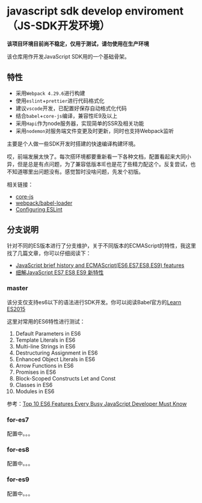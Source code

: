 # javascript sdk develop enviroment（JS-SDK开发环境）

**该项目环境目前尚不稳定，仅用于测试，请勿使用在生产环境**

该仓库用作开发JavaScript SDK用的一个基础骨架。

## 特性

* 采用`Webpack 4.29.6`进行构建
* 使用`eslint`+`prettier`进行代码格式化
* 建议`vscode`开发，已配置好保存自动格式化代码
* 结合`babel`+`core-js`编译，兼容性IE9及以上
* 采用`Hapi`作为node服务器，实现简单的SSR及相关功能
* 采用`nodemon`对服务端文件变更及时更新，同时也支持Webpack监听

主要是个人做一些SDK开发时搭建的快速编译构建环境。

哎，前端发展太快了。每次搭环境都要重新看一下各种文档，配置看起来大同小异，但是总是有点问题，为了兼容低版本IE也是花了些精力配这个。反复尝试，也不知道哪里出问题没有。感觉暂时没啥问题，先发个初版。

相关链接：

* [core-js](https://github.com/zloirock/core-js)
* [webpack/babel-loader](https://webpack.docschina.org/loaders/babel-loader/)
* [Configuring ESLint](https://eslint.org/docs/user-guide/configuring)

## 分支说明

针对不同的ES版本进行了分支维护，关于不同版本的ECMAScript的特性，我这里找了几篇文章，你可以仔细阅读下：

* [JavaScript brief history and ECMAScript(ES6,ES7,ES8,ES9) features](https://medium.com/@madasamy/javascript-brief-history-and-ecmascript-es6-es7-es8-features-673973394df4)
* [细解JavaScript ES7 ES8 ES9 新特性](https://segmentfault.com/a/1190000017174508)

### master

该分支仅支持es6以下的语法进行SDK开发。你可以阅读Babel官方的[Learn ES2015](https://babeljs.io/docs/en/learn.html)

这里对常用的ES6特性进行测试：

1. Default Parameters in ES6
1. Template Literals in ES6
1. Multi-line Strings in ES6
1. Destructuring Assignment in ES6
1. Enhanced Object Literals in ES6
1. Arrow Functions in ES6
1. Promises in ES6
1. Block-Scoped Constructs Let and Const
1. Classes in ES6
1. Modules in ES6

参考：[Top 10 ES6 Features Every Busy JavaScript Developer Must Know](https://webapplog.com/es6/)

### for-es7

配置中。。。

### for-es8

配置中。。。

### for-es9

配置中。。。
